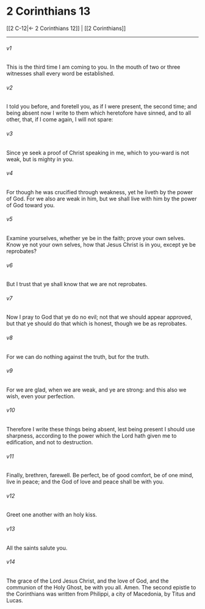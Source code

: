 # 2 Corinthians 13

[[2 C-12|← 2 Corinthians 12]] | [[2 Corinthians]]
***

###### v1
This is the third time I am coming to you. In the mouth of two or three witnesses shall every word be established.
###### v2
I told you before, and foretell you, as if I were present, the second time; and being absent now I write to them which heretofore have sinned, and to all other, that, if I come again, I will not spare:
###### v3
Since ye seek a proof of Christ speaking in me, which to you-ward is not weak, but is mighty in you.
###### v4
For though he was crucified through weakness, yet he liveth by the power of God. For we also are weak in him, but we shall live with him by the power of God toward you.
###### v5
Examine yourselves, whether ye be in the faith; prove your own selves. Know ye not your own selves, how that Jesus Christ is in you, except ye be reprobates?
###### v6
But I trust that ye shall know that we are not reprobates.
###### v7
Now I pray to God that ye do no evil; not that we should appear approved, but that ye should do that which is honest, though we be as reprobates.
###### v8
For we can do nothing against the truth, but for the truth.
###### v9
For we are glad, when we are weak, and ye are strong: and this also we wish, even your perfection.
###### v10
Therefore I write these things being absent, lest being present I should use sharpness, according to the power which the Lord hath given me to edification, and not to destruction.
###### v11
Finally, brethren, farewell. Be perfect, be of good comfort, be of one mind, live in peace; and the God of love and peace shall be with you.
###### v12
Greet one another with an holy kiss.
###### v13
All the saints salute you.
###### v14
The grace of the Lord Jesus Christ, and the love of God, and the communion of the Holy Ghost, be with you all. Amen.  The second epistle to the Corinthians was written from Philippi, a city of Macedonia, by Titus and Lucas. 

